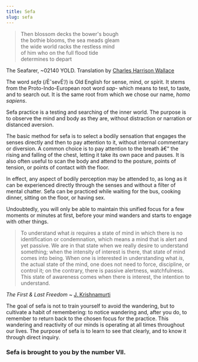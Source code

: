 ```yaml
---
title: Sefa
slug: sefa
---
```


> Then blossom decks the bower's bough<br>the bothie blooms, the sea meads gleam<br>the wide world racks the restless mind<br>of him who on the full flood tide<br>determines to depart

<p class="attribution">The Seafarer, ~02140 YOLD. Translation by <a href="http://alliteration.net/poetry/seafarer.htm">Charles Harrison Wallace</a></p>

The word *sefa* (/ËˆsevÉ‘/) is Old English for sense, mind, or spirit. It stems from the Proto-Indo-European root word *sap-* which means to test, to taste, and to search out. It is the same root from which we chose our name, *homo sapiens*.

Sefa practice is a testing and searching of the inner world. The purpose is to observe the mind and body as they are, without distraction or narration or distanced aversion.

The basic method for sefa is to select a bodily sensation that engages the senses directly and then to pay attention to it, without internal commentary or diversion. A common choice is to pay attention to the breath â€“ the rising and falling of the chest, letting it take its own pace and pauses. It is also often useful to scan the body and attend to the posture, points of tension, or points of contact with the floor.

In effect, any aspect of bodily perception may be attended to, as long as it can be experienced directly through the senses and without a filter of mental chatter. Sefa can be practiced while waiting for the bus, cooking dinner, sitting on the floor, or having sex.

Undoubtedly, you will only be able to maintain this unified focus for a few moments or minutes at first, before your mind wanders and starts to engage with other things.

> To understand what *is* requires a state of mind in which there is no identification or condemnation, which means a mind that is alert and yet passive. We are in that state when we really desire to understand something; when the intensity of interest is there, that state of mind comes into being. When one is interested in understanding what *is*, the actual state of the mind, one does not need to force, discipline, or control it; on the contrary, there is passive alertness, watchfulness. This state of awareness comes when there is interest, the intention to understand.

<p class="attribution"><i>The First & Last Freedom</i> ~ <a href="http://www.jkrishnamurti.org/krishnamurti-teachings/view-text.php?tid=30&chid=56841">J. Krishnamurti</a></p>

The goal of sefa is not to train yourself to avoid the wandering, but to cultivate a habit of remembering: to notice wandering and, after you do, to remember to return back to the chosen focus for the practice. This wandering and reactivity of our minds is operating at all times throughout our lives. The purpose of sefa is to learn to see that clearly, and to know it through direct inquiry.

### Sefa is brought to you by the number VII.
